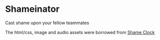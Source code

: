 # Shameinator
Cast shame upon your fellow teammates

The html/css, image and audio assets were borrowed from [Shame Clock](https://github.com/thedillonb/Shame-Clock)